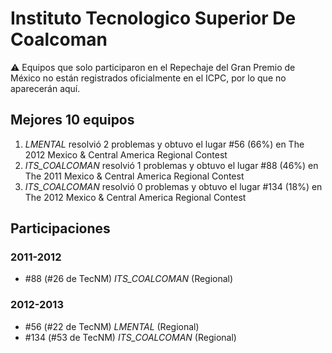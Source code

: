 # Instituto Tecnologico Superior De Coalcoman

:warning: Equipos que solo participaron en el Repechaje del Gran Premio de México no están registrados oficialmente en el ICPC, por lo que no aparecerán aquí.

## Mejores 10 equipos

1. _LMENTAL_ resolvió 2 problemas y obtuvo el lugar #56 (66%) en The 2012 Mexico & Central America Regional Contest
1. _ITS_COALCOMAN_ resolvió 1 problemas y obtuvo el lugar #88 (46%) en The 2011 Mexico & Central America Regional Contest
1. _ITS_COALCOMAN_ resolvió 0 problemas y obtuvo el lugar #134 (18%) en The 2012 Mexico & Central America Regional Contest

## Participaciones

### 2011-2012

- #88 (#26 de TecNM) _ITS_COALCOMAN_ (Regional)

### 2012-2013

- #56 (#22 de TecNM) _LMENTAL_ (Regional)
- #134 (#53 de TecNM) _ITS_COALCOMAN_ (Regional)



